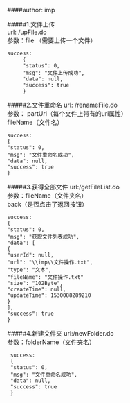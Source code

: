 ####author: imp


#####1.文件上传<br>
url: /upFile.do<br>
参数：file （需要上传一个文件）

    success:
         {
         "status": 0,
         "msg": "文件上传成功",
         "data": null,
         "success": true
         }
 
 #####2.文件重命名
 url: /renameFile.do<br>
 参数： partUri（每个文件上带有的uri属性）<br>  fileName（文件名）
 
    success:
    {
    "status": 0,
    "msg": "文件重命名成功",
    "data": null,
    "success": true
    }
    
  #####3.获得全部文件
  url:/getFileList.do<br>
  参数：fileName（文件夹名）<br>  back（是否点击了返回按钮）
  
    success:
    {
    "status": 0,
    "msg": "获取文件列表成功",
    "data": [
    {
    "userId": null,
    "url": "\\imp\\文件操作.txt",
    "type": "文本",
    "fileName": "文件操作.txt"
    "size": "102Byte",
    "createTime": null,
    "updateTime": 1530088289210
    }
    ],
    "success": true
    }
  
   #####4.新建文件夹
   url:/newFolder.do<br>
   参数：folderName（文件夹名）<br>  
   
     success:
     {
     "status": 0,
     "msg": "文件重命名成功",
     "data": null,
     "success": true
     }
  
   

    
